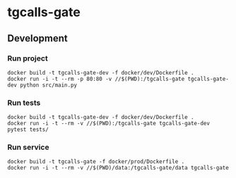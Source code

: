 # tgcalls-gate

## Development
### Run project
```
docker build -t tgcalls-gate-dev -f docker/dev/Dockerfile .
docker run -i -t --rm -p 80:80 -v //$(PWD):/tgcalls-gate tgcalls-gate-dev python src/main.py
```

### Run tests
```
docker build -t tgcalls-gate-dev -f docker/dev/Dockerfile .
docker run -i -t --rm -v //$(PWD):/tgcalls-gate tgcalls-gate-dev pytest tests/
```


### Run service
```
docker build -t tgcalls-gate -f docker/prod/Dockerfile .
docker run -i -t --rm -v //$(PWD)/data:/tgcalls-gate/data tgcalls-gate
```
